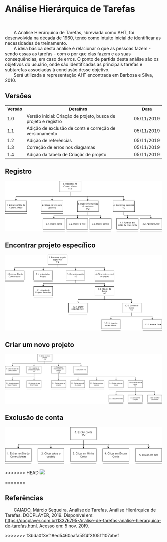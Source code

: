 # Análise Hierárquica de Tarefas
<div class="line"></div>
<br>
<p text-align="justify">&emsp;&emsp;A Análise Hierárquica de Tarefas, abreviada como AHT, foi desenvolvida na década de 1960, tendo como intuito inicial de identificar as necessidades de treinamento.
<br>
&emsp;&emsp;A ideia básica desta análise é relacionar o que as pessoas fazem - sendo essas as tarefas - com o por que elas fazem e as suas consequências, em caso de erros.  O ponto de partida desta análise são os objetivos do usuário, onde são identificadas as principais tarefas e subtarefas associadas à conclusão desse objetivo.
<br>
&emsp;&emsp;Será utilizada a representação AHT encontrada em Barbosa e Silva, 2010.</p>

## Versões

<table class="versions">
	<tr>
		<th class="version_header">Versão</th>
		<th>Detalhes</th>
		<th>Data</th>
	</tr>
	<tr>
		<td>1.0</td>
		<td>Versão inicial: Criação de projeto, busca de projeto e registro</td>
		<td>05/11/2019</td>
	</tr>
	<tr>
		<td>1.1</td>
		<td>Adição de exclusão de conta e correção de versionamento</td>
		<td>05/11/2019</td>
	</tr>
	<tr>
		<td>1.2</td>
		<td>Adição de referências</td>
		<td>05/11/2019</td>
	</tr>
	<tr>
		<td>1.3</td>
		<td>Correção de erros nos diagramas</td>
		<td>05/11/2019</td>
	</tr>
	<tr>
		<td>1.4</td>
		<td>Adição da tabela de Criação de projeto</td>
		<td>05/11/2019</td>
	</tr>
</table>

## Registro
<img src="../assets/aht/Registro.png">
<br>

## Encontrar projeto específico
<img src="../assets/aht/AcharProjeto.png">
<br>

## Criar um novo projeto
<img src="../assets/aht/CriarProjeto.png">
<br>

## Exclusão de conta
<img src="../assets/aht/ExcluirConta.png">
<br>

<<<<<<< HEAD
<img src="../assets/aht/CriarProjetoTable.png">

=======
## Referências <div class="line"></div>
<p text-align="justify">&emsp;&emsp;CAIADO, Márcio Sequeira. Análise de Tarefas. Análise Hierárquica de Tarefas. DOCPLAYER, 2019. Disponível em: <a href=https://docplayer.com.br/13376795-Analise-de-tarefas-analise-hierarquica-de-tarefas.html>https://docplayer.com.br/13376795-Analise-de-tarefas-analise-hierarquica-de-tarefas.html</a>. Acesso em: 5 nov. 2019.</p>
>>>>>>> f3bda0f3ef18ed5460aafa55f4f3f051f107abef
